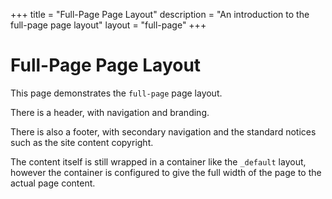 +++
title = "Full-Page Page Layout"
description = "An introduction to the full-page page layout"
layout = "full-page"
+++
# Full-Page Page Layout

This page demonstrates the `full-page` page layout.

There is a header, with navigation and branding.

There is also a footer, with secondary navigation and the standard notices such
as the site content copyright.

The content itself is still wrapped in a container like the `_default` layout,
however the container is configured to give the full width of the page to the
actual page content.